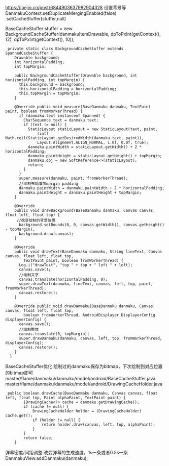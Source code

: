 
https://juejin.cn/post/6844903637982904328
设置背景等
DanmakuContext.setDuplicateMergingEnabled(false)
.setCacheStuffer(stuffer,null)

BaseCacheStuffer stuffer = new BackgroundCacheStuffer(danmakuItemDrawable,
dpToPxInt(getContext(), 12),
dpToPxInt(getContext(), 10));

```
 private static class BackgroundCacheStuffer extends SpannedCacheStuffer {
    Drawable background;
    int horizontalPadding;
    int topMargin;

    public BackgroundCacheStuffer(Drawable background, int horizontalPadding, int topMargin) {
      this.background = background;
      this.horizontalPadding = horizontalPadding;
      this.topMargin = topMargin;
    }

    @Override public void measure(BaseDanmaku danmaku, TextPaint paint, boolean fromWorkerThread) {
      if (danmaku.text instanceof Spanned) {
        CharSequence text = danmaku.text;
        if (text != null) {
          StaticLayout staticLayout = new StaticLayout(text, paint,
              (int) Math.ceil(StaticLayout.getDesiredWidth(danmaku.text, paint)),
              Layout.Alignment.ALIGN_NORMAL, 1.0f, 0.0f, true);
          danmaku.paintWidth = staticLayout.getWidth() + 2 * horizontalPadding;
          danmaku.paintHeight = staticLayout.getHeight() + topMargin;
          danmaku.obj = new SoftReference<>(staticLayout);
          return;
        }
      }
      super.measure(danmaku, paint, fromWorkerThread);
      //绘制布局增加margin padding
      danmaku.paintWidth = danmaku.paintWidth + 2 * horizontalPadding;
      danmaku.paintHeight = danmaku.paintHeight + topMargin;
    }

    @Override
    public void drawBackground(BaseDanmaku danmaku, Canvas canvas, float left, float top) {
     //改变绘制的背景位置
      background.setBounds(0, 0, canvas.getWidth(), canvas.getHeight() - topMargin);
      background.draw(canvas);
    }

    @Override
    public void drawText(BaseDanmaku danmaku, String lineText, Canvas canvas, float left, float top,
        TextPaint paint, boolean fromWorkerThread) {
      Log.i("drawText", "top " + top + " left " + left);
      canvas.save();
      //绘制文字
      canvas.translate(horizontalPadding, 0);
      super.drawText(danmaku, lineText, canvas, left, top, paint, fromWorkerThread);
      canvas.restore();
    }

    @Override public void drawDanmaku(BaseDanmaku danmaku, Canvas canvas, float left, float top,
        boolean fromWorkerThread, AndroidDisplayer.DisplayerConfig displayerConfig) {
      canvas.save();
      //绘制整体
      canvas.translate(0, topMargin);
      super.drawDanmaku(danmaku, canvas, left, top, fromWorkerThread, displayerConfig);
      canvas.restore();
    }
  }
```

BaseCacheStuffer优化
绘制过的danmaku保存为bitmap，下次绘制到对应位置的bitmap即可
master/flame/danmaku/danmaku/model/android/BaseCacheStuffer.java
master/flame/danmaku/danmaku/model/android/DrawingCacheHolder.java
```
 public boolean drawCache(BaseDanmaku danmaku, Canvas canvas, float left, float top, Paint alphaPaint, TextPaint paint) {
        IDrawingCache<?> cache = danmaku.getDrawingCache();
        if (cache != null) {
            DrawingCacheHolder holder = (DrawingCacheHolder) cache.get();
            if (holder != null) {
                return holder.draw(canvas, left, top, alphaPaint);
            }
        }
        return false;
    }
```

弹幕密度/间距调整
改变弹幕的生成速度，1s一条或者0.5s一条
DanmakuView.addDanmaku(danmaku);